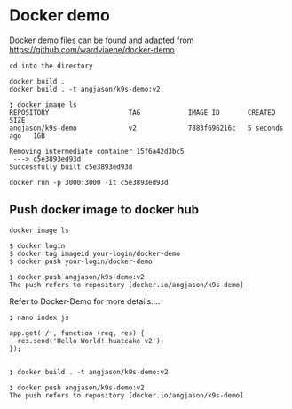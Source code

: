 # Docker demo
Docker demo files can be found and adapted from https://github.com/wardviaene/docker-demo
```
cd into the directory

docker build .
docker build . -t angjason/k9s-demo:v2

❯ docker image ls
REPOSITORY                    TAG            IMAGE ID       CREATED         SIZE
angjason/k9s-demo             v2             7883f696216c   5 seconds ago   1GB

```


```
Removing intermediate container 15f6a42d3bc5
 ---> c5e3893ed93d
Successfully built c5e3893ed93d
```

```
docker run -p 3000:3000 -it c5e3893ed93d
```

## Push docker image to docker hub
```
docker image ls

$ docker login
$ docker tag imageid your-login/docker-demo
$ docker push your-login/docker-demo

❯ docker push angjason/k9s-demo:v2
The push refers to repository [docker.io/angjason/k9s-demo]

```

Refer to Docker-Demo for more details....

```
❯ nano index.js

app.get('/', function (req, res) {
  res.send('Hello World! huatcake v2');
});


❯ docker build . -t angjason/k9s-demo:v2

❯ docker push angjason/k9s-demo:v2
The push refers to repository [docker.io/angjason/k9s-demo]

```